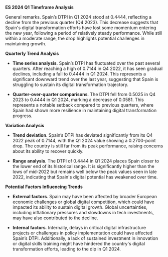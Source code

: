 

**ES 2024 Q1 Timeframe Analysis**

General remarks. Spain’s DTPI in Q1 2024 stood at 0.4444, reflecting a decline from the previous quarter (Q4 2023). This decrease suggests that Spain's digital transformation efforts have lost some momentum entering the new year, following a period of relatively steady performance. While still within a moderate range, the drop highlights potential challenges in maintaining growth.

**Quarterly Trend Analysis**

- **Time series analysis**. Spain’s DTPI has fluctuated over the past several quarters. After reaching a high of 0.7144 in Q4 2022, it has seen gradual declines, including a fall to 0.4444 in Q1 2024. This represents a significant downward trend over the last year, suggesting that Spain is struggling to sustain its digital transformation trajectory.

- **Quarter-over-quarter comparisons**. The DTPI fell from 0.5025 in Q4 2023 to 0.4444 in Q1 2024, marking a decrease of 0.0581. This represents a notable setback compared to previous quarters, where Spain had shown more resilience in maintaining digital transformation progress.

**Variation Analysis**

- **Trend deviation**. Spain’s DTPI has deviated significantly from its Q4 2022 peak of 0.7144, with the Q1 2024 value showing a 0.2700-point drop. The country is still far from its peak performance, raising concerns about its ability to recover quickly.

- **Range analysis**. The DTPI of 0.4444 in Q1 2024 places Spain closer to the lower end of its historical range. It is significantly higher than the lows of mid-2022 but remains well below the peak values seen in late 2022, indicating that Spain's digital potential has weakened over time.

**Potential Factors Influencing Trends**

- **External factors**. Spain may have been affected by broader European economic challenges or global digital competition, which could have impacted its ability to sustain digital growth. Global uncertainties, including inflationary pressures and slowdowns in tech investments, may have also contributed to the decline.

- **Internal factors**. Internally, delays in critical digital infrastructure projects or challenges in policy implementation could have affected Spain’s DTPI. Additionally, a lack of sustained investment in innovation or digital skills training might have hindered the country's digital transformation efforts, leading to the dip in Q1 2024.
